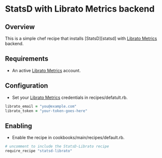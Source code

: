 # StatsD with Librato Metrics backend

## Overview

This is a simple chef recipe that installs [StatsD][statsd] with [Librato Metrics](https://metrics.librato.com) backend.

## Requirements

* An active [Librato Metrics](https://metrics.librato.com/sign_up) account.

## Configuration

* Set your [Librato Metrics](https://metrics.librato.com) credentials in recipes/defatult.rb.

```ruby
librato_email = "you@example.com"
librato_token = "your-token-goes-here"
```

## Enabling

* Enable the recipe in cookbooks/main/recipes/default.rb.

```ruby
# uncomment to include the StatsD-Librato recipe
require_recipe "statsd-librato"
```
